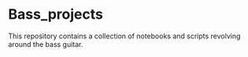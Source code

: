# Bass_projects
This repository contains a collection of notebooks and scripts revolving around the bass guitar. 

